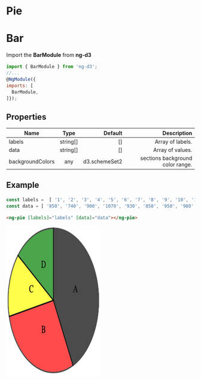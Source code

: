 # Pie

# Bar

Import the **BarModule** from **ng-d3** 

```javascript
import { BarModule } from 'ng-d3';
//...
@NgModule({
imports: [
  BarModule,
]});
```



## Properties

| Name        | Type           | Default  | Description |
| ------------- |:-------------:| -----:| -------------:|
| labels        | string[]        | [] | Array of labels. |
| data        | string[]        | [] | Array of values. |
| backgroundColors        | any        | d3.schemeSet2 | sections background color range.  |


## Example

```javascript
const labels =  [ '1', '2', '3', '4', '5', '6', '7', '8', '9', '10', '11', '12', '13', '14', '15', '16', '17', '18', '19', '20', '50' ];
const data = [ '850', '740', '900', '1070', '930', '850', '950', '980', '980', '880', '1000', '980', '930', '650', '760', '810', '1000', '1000', '960', '960', '2000' ];
```

```html
<ng-pie [labels]="labels" [data]="data"></ng-pie>
```

<img src="./images/ng-d3-pie.png" style="width:50%;height:400px;">
